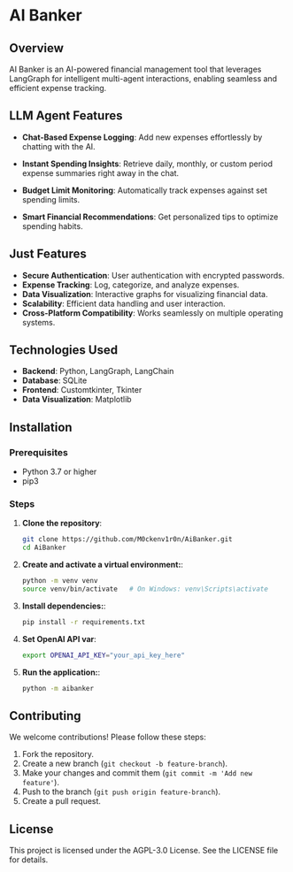 # AI Banker

## Overview

AI Banker is an AI-powered financial management tool that leverages LangGraph for intelligent multi-agent interactions, enabling seamless and efficient expense tracking.

## LLM Agent Features

- **Chat-Based Expense Logging**: Add new expenses effortlessly by chatting with the AI.

- **Instant Spending Insights**: Retrieve daily, monthly, or custom period expense summaries right away in the chat.

- **Budget Limit Monitoring**: Automatically track expenses against set spending limits.

- **Smart Financial Recommendations**: Get personalized tips to optimize spending habits.

## Just Features

- **Secure Authentication**: User authentication with encrypted passwords.
- **Expense Tracking**: Log, categorize, and analyze expenses.
- **Data Visualization**: Interactive graphs for visualizing financial data.
- **Scalability**: Efficient data handling and user interaction.
- **Cross-Platform Compatibility**: Works seamlessly on multiple operating systems.

## Technologies Used

- **Backend**: Python, LangGraph, LangChain
- **Database**: SQLite
- **Frontend**: Customtkinter, Tkinter
- **Data Visualization**: Matplotlib

## Installation

### Prerequisites

- Python 3.7 or higher
- pip3

### Steps

1. **Clone the repository**:
   ```bash
   git clone https://github.com/M0ckenv1r0n/AiBanker.git
   cd AiBanker

2. **Create and activate a virtual environment:**:
   ```bash
   python -m venv venv
   source venv/bin/activate   # On Windows: venv\Scripts\activate

3. **Install dependencies:**:
   ```bash
   pip install -r requirements.txt

4. **Set OpenAI API var**:
   ```bash
   export OPENAI_API_KEY="your_api_key_here"

5. **Run the application:**:
   ```bash
   python -m aibanker


## Contributing

We welcome contributions! Please follow these steps:

1. Fork the repository.
2. Create a new branch (`git checkout -b feature-branch`).
3. Make your changes and commit them (`git commit -m 'Add new feature'`).
4. Push to the branch (`git push origin feature-branch`).
5. Create a pull request.

## License

This project is licensed under the AGPL-3.0 License. See the LICENSE file for details.



